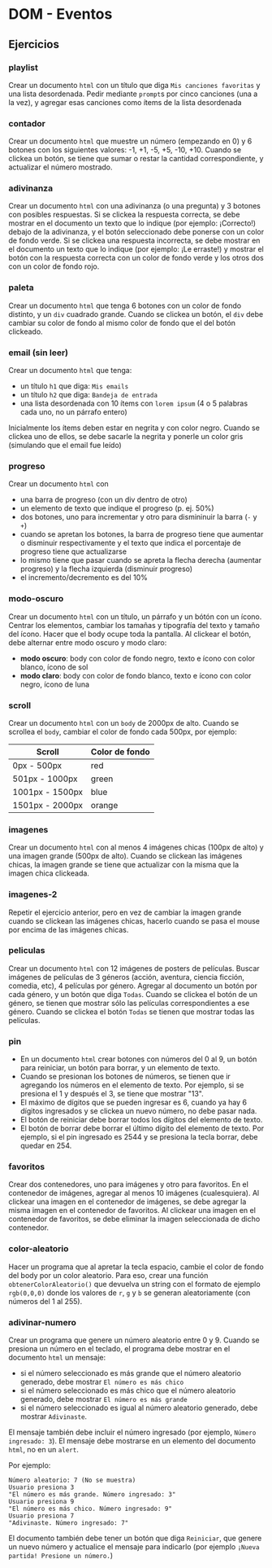 # DOM - Eventos

## Ejercicios

### playlist

Crear un documento `html` con un título que diga `Mis canciones favoritas` y una lista desordenada. Pedir mediante `prompt`s por cinco canciones (una a la vez), y agregar esas canciones como ítems de la lista desordenada  

### contador

Crear un documento `html` que muestre un número (empezando en 0) y 6 botones con los siguientes valores: -1, +1, -5, +5, -10, +10. Cuando se clickea un botón, se tiene que sumar o restar la cantidad correspondiente, y actualizar el número mostrado.

### adivinanza

Crear un documento `html` con una adivinanza (o una pregunta) y 3 botones con posibles respuestas. Si se clickea la respuesta correcta, se debe mostrar en el documento un texto que lo indique (por ejemplo: ¡Correcto!) debajo de la adivinanza, y el botón seleccionado debe ponerse con un color de fondo verde. Si se clickea una respuesta incorrecta, se debe mostrar en el documento un texto que lo indique (por ejemplo: ¡Le erraste!) y mostrar el botón con la respuesta correcta con un color de fondo verde y los otros dos con un color de fondo rojo.

### paleta

Crear un documento `html` que tenga 6 botones con un color de fondo distinto, y un `div` cuadrado grande. Cuando se clickea un botón, el `div` debe cambiar su color de fondo al mismo color de fondo que el del botón clickeado.

### email (sin leer)

Crear un documento `html` que tenga:
- un título `h1` que diga: `Mis emails`
- un título `h2` que diga: `Bandeja de entrada`
- una lista desordenada con 10 ítems con `lorem ipsum` (4 o 5 palabras cada uno, no un párrafo entero)

Inicialmente los ítems deben estar en negrita y con color negro. Cuando se clickea uno de ellos, se debe sacarle la negrita y ponerle un color gris (simulando que el email fue leído)

### progreso

Crear un documento `html` con
- una barra de progreso (con un div dentro de otro)
- un elemento de texto que indique el progreso (p. ej. 50%)
- dos botones, uno para incrementar y otro para dismininuir la barra (`-` y `+`)
- cuando se apretan los botones, la barra de progreso tiene que aumentar o disminuir respectivamente y el texto que indica el porcentaje de progreso tiene que actualizarse
- lo mismo tiene que pasar cuando se apreta la flecha derecha (aumentar progreso) y la flecha izquierda (disminuir progreso)
- el incremento/decremento es del 10% 

### modo-oscuro

Crear un documento `html` con un título, un párrafo y un bótón con un ícono. Centrar los elementos, cambiar los tamañas y tipografía del texto y tamaño del ícono. Hacer que el body ocupe toda la pantalla. Al clickear el botón, debe alternar entre modo oscuro y modo claro:
- **modo oscuro**: body con color de fondo negro, texto e ícono con color blanco, ícono de sol
- **modo claro**: body con color de fondo blanco, texto e ícono con color negro, ícono de luna

### scroll

Crear un documento `html` con un `body` de 2000px de alto. Cuando se scrollea el `body`, cambiar el color de fondo cada 500px, por ejemplo:

|Scroll|Color de fondo|
| --- | --- |
| 0px - 500px | red
| 501px - 1000px | green
| 1001px - 1500px | blue
| 1501px - 2000px | orange

### imagenes

Crear un documento `html` con al menos 4 imágenes chicas (100px de alto) y una imagen grande (500px de alto). Cuando se clickean las imágenes chicas, la imagen grande se tiene que actualizar con la misma que la imagen chica clickeada.

### imagenes-2

Repetir el ejercicio anterior, pero en vez de cambiar la imagen grande cuando se clickean las imágenes chicas, hacerlo cuando se pasa el mouse por encima de las imágenes chicas.

### peliculas

Crear un documento `html` con 12 imágenes de posters de películas. Buscar imágenes de películas de 3 géneros (acción, aventura, ciencia ficción, comedia, etc), 4 películas por género. Agregar al documento un botón por cada género, y un botón que diga `Todas`. Cuando se clickea el botón de un género, se tienen que mostrar sólo las películas correspondientes a ese género. Cuando se clickea el botón `Todas` se tienen que mostrar todas las películas.

### pin

- En un documento `html` crear botones con números del 0 al 9, un botón para reiniciar, un botón para borrar, y un elemento de texto. 
- Cuando se presionan los botones de números, se tienen que ir agregando los números en el elemento de texto. Por ejemplo, si se presiona el 1 y después el 3, se tiene que mostrar "13". 
- El máximo de dígitos que se pueden ingresar es 6, cuando ya hay 6 dígitos ingresados y se clickea un nuevo número, no debe pasar nada. 
- El botón de reiniciar debe borrar todos los dígitos del elemento de texto. 
- El botón de borrar debe borrar el último dígito del elemento de texto. Por ejemplo, si el pin ingresado es 2544 y se presiona la tecla borrar, debe quedar en 254.

### favoritos

Crear dos contenedores, uno para imágenes y otro para favoritos. En el contenedor de imágenes, agregar al menos 10 imágenes (cualesquiera). Al clickear una imagen en el contenedor de imágenes, se debe agregar la misma imagen en el contenedor de favoritos. Al clickear una imagen en el contenedor de favoritos, se debe eliminar  la imagen seleccionada de dicho contenedor.

### color-aleatorio

Hacer un programa que al apretar la tecla espacio, cambie el color de fondo del body por un color aleatorio. Para eso, crear una función `obtenerColorAleatorio()` que devuelva un string con el formato de ejemplo `rgb(0,0,0)` donde los valores de `r`, `g` y `b` se generan aleatoriamente (con números del 1 al 255).

### adivinar-numero

Crear un programa que genere un número aleatorio entre 0 y 9. Cuando se presiona un número en el teclado, el programa debe mostrar en el documento `html` un mensaje:

- si el número seleccionado es más grande que el número aleatorio generado, debe mostrar `El número es más chico`
- si el número seleccionado es más chico que el número aleatorio generado, debe mostrar `El número es más grande`
- si el número seleccionado es igual al número aleatorio generado, debe mostrar `Adivinaste`.

El mensaje también debe incluir el número ingresado (por ejemplo, `Número ingresado: 3`). El mensaje debe mostrarse en un elemento del documento `html`, no en un `alert`.

Por ejemplo:

```
Número aleatorio: 7 (No se muestra)
Usuario presiona 3
"El número es más grande. Número ingresado: 3"
Usuario presiona 9
"El número es más chico. Número ingresado: 9"
Usuario presiona 7
"Adivinaste. Número ingresado: 7"
```

El documento también debe tener un botón que diga `Reiniciar`, que genere un nuevo número y actualice el mensaje para indicarlo (por ejemplo `¡Nueva partida! Presione un número.`)

